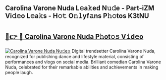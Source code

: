## Carolina Varone Nuda L𝚎a𝚔ed N𝚞𝚍e - Part-iZM Vi𝚍𝚎o L𝚎a𝚔s - H𝚘𝚝 O𝚗𝚕yf𝚊ns P𝚑𝚘tos K3tNU

# <h2><a href="http://kf5k9qo.oniu.top/?m=Carolina+Varone+Nuda">🔗👉 🔴 Carolina Varone Nuda P𝚑ot𝚘𝚜 V𝚒d𝚎o</a></h2>

[![Carolina Varone Nuda Nu𝚍e𝚜](https://i.imgur.com/0qMVB7G.gif)](http://kf5k9qo.oniu.top/?m=Carolina+Varone+Nuda)
Digital trendsetter Carolina Varone Nuda, recognized for publishing dance and lifestyle material, consisting of performances and vlogs on social media. Brilliant comedian Carolina Varone Nuda, celebrated for their remarkable abilities and achievements in making people laugh.  
